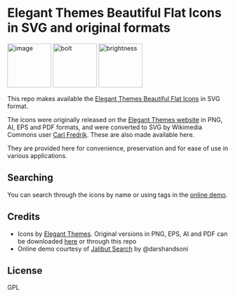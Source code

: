 # Elegant Themes Beautiful Flat Icons in SVG and original formats

<img src="https://dohliam.github.io/elegant-circles/svg/image.svg" alt="image" width="100" height="100">
<img src="https://dohliam.github.io/elegant-circles/svg/bolt.svg" alt="bolt" width="100" height="100">
<img src="https://dohliam.github.io/elegant-circles/svg/brightness.svg" alt="brightness" width="100" height="100">

This repo makes available the [Elegant Themes Beautiful Flat Icons](https://commons.wikimedia.org/wiki/Category:Elegant_Themes_Circle_Icons) in SVG format.

The icons were originally released on the [Elegant Themes website](http://www.elegantthemes.com/blog/freebie-of-the-week/beautiful-flat-icons-for-free) in PNG, AI, EPS and PDF formats, and were converted to SVG by Wikimedia Commons user [Carl Fredrik](https://commons.wikimedia.org/wiki/User:CFCF). These are also made available here.

They are provided here for convenience, preservation and for ease of use in various applications.

## Searching

You can search through the icons by name or using tags in the [online demo](https://dohliam.github.io/elegant-circles/).

## Credits

* Icons by [Elegant Themes](http://www.elegantthemes.com/blog/freebie-of-the-week/beautiful-flat-icons-for-free). Original versions in PNG, EPS, AI and PDF can be downloaded [here](http://www.elegantthemes.com/blog/freebie-of-the-week/beautiful-flat-icons-for-free) or through this repo
* Online demo courtesy of [Jalibut Search](https://github.com/darshandsoni/jalibut) by @darshandsoni

## License

GPL
